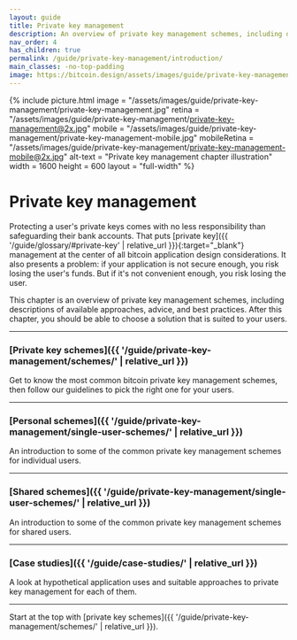 ```yaml
---
layout: guide
title: Private key management
description: An overview of private key management schemes, including descriptions of  available approaches, some advice and best practices.
nav_order: 4
has_children: true
permalink: /guide/private-key-management/introduction/
main_classes: -no-top-padding
image: https://bitcoin.design/assets/images/guide/private-key-management/page-private-key-management.jpg
---
```


<!--

Editor's notes

A brief introduction and summary of all pages in this section. The idea is that readers
scan this page to get an overview of the section and then decide which topics to dive into.

-->

{% include picture.html
   image = "/assets/images/guide/private-key-management/private-key-management.jpg"
   retina = "/assets/images/guide/private-key-management/private-key-management@2x.jpg"
   mobile = "/assets/images/guide/private-key-management/private-key-management-mobile.jpg"
   mobileRetina = "/assets/images/guide/private-key-management/private-key-management-mobile@2x.jpg"
   alt-text = "Private key management chapter illustration"
   width = 1600
   height = 600
   layout = "full-width"
%}

# Private key management

Protecting a user's private keys comes with no less responsibility than safeguarding their bank accounts. That puts [private key]({{ '/guide/glossary/#private-key' | relative_url }}){:target="_blank"} management at the center of all bitcoin application design considerations. It also presents a problem: if your application is not secure enough, you risk losing the user's funds. But if it's not convenient enough, you risk losing the user.

This chapter is an overview of private key management schemes, including descriptions of available approaches, advice, and best practices. After this chapter, you should be able to choose a solution that is suited to your users.

---

###  [Private key schemes]({{ '/guide/private-key-management/schemes/' | relative_url }})

Get to know the most common bitcoin private key management schemes, then follow our guidelines to pick the right one for your users.

---

### [Personal schemes]({{ '/guide/private-key-management/single-user-schemes/' | relative_url }})

An introduction to some of the common private key management schemes for individual users.

---

### [Shared schemes]({{ '/guide/private-key-management/single-user-schemes/' | relative_url }})

An introduction to some of the common private key management schemes for shared users.

---

### [Case studies]({{ '/guide/case-studies/' | relative_url }})

A look at hypothetical application uses and suitable approaches to private key management for each of them.

---

Start at the top with [private key schemes]({{ '/guide/private-key-management/schemes/' | relative_url }}).

